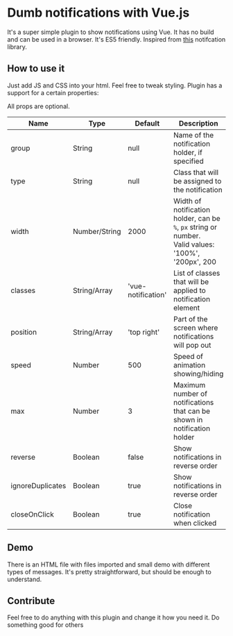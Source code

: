 # Dumb notifications with Vue.js
It's a super simple plugin to show notifications using Vue. It has no build and can be used in a browser. It's ES5 friendly. Inspired from [this](https://github.com/euvl/vue-notification) notifcation library.

## How to use it
Just add JS and CSS into your html. Feel free to tweak styling. Plugin has a support for a certain properties:


All props are optional.

| Name             | Type    | Default      | Description |
| ---              | ---     | ---          | ---         |
| group            | String  | null         | Name of the notification holder, if specified |
| type             | String  | null         | Class that will be assigned to the notification |
| width            | Number/String  | 2000          | Width of notification holder, can be `%`, `px` string or number.<br>Valid values: '100%', '200px', 200 |
| classes          | String/Array | 'vue-notification' | List of classes that will be applied to notification element |
| position         | String/Array | 'top right'  | Part of the screen where notifications will pop out |
| speed            | Number  | 500          | Speed of animation showing/hiding |
| max              | Number  | 3     | Maximum number of notifications that can be shown in notification holder |
| reverse          | Boolean | false        | Show notifications in reverse order |
| ignoreDuplicates | Boolean | true        | Show notifications in reverse order |
| closeOnClick     | Boolean | true         | Close notification when clicked |


## Demo
There is an HTML file with files imported and small demo with different types of messages. It's pretty straightforward, but should be enough to understand.

## Contribute
Feel free to do anything with this plugin and change it how you need it. Do something good for others
